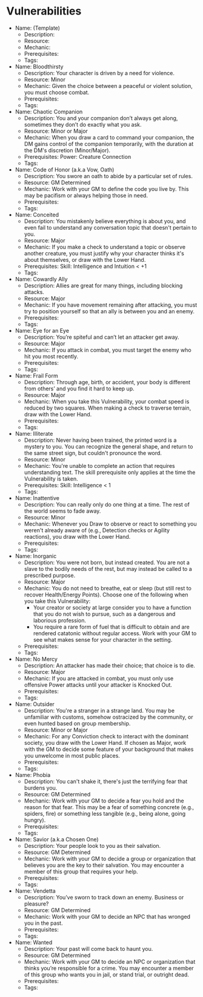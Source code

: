 # Vulnerabilities

- Name: (Template)
   - Description:
   - Resource:
   - Mechanic:
   - Prerequisites:
   - Tags:
- Name: Bloodthirsty
   - Description: Your character is driven by a need for violence.
   - Resource: Minor
   - Mechanic: Given the choice between a peaceful or violent solution, you must choose
     combat.
   - Prerequisites:
   - Tags:
- Name: Chaotic Companion
   - Description: You and your companion don’t always get along, sometimes they don’t do
     exactly what you ask.
   - Resource: Minor or Major
   - Mechanic: When you draw a card to command your companion, the DM gains control of
     the companion temporarily, with the duration at the DM's discretion (Minor/Major).
   - Prerequisites: Power: Creature Connection
   - Tags:
- Name: Code of Honor (a.k.a Vow, Oath)
   - Description: You swore an oath to abide by a particular set of rules.
   - Resource: GM Determined
   - Mechanic: Work with your GM to define the code you live by. This may be pacifism or
     always helping those in need.
   - Prerequisites:
   - Tags:
- Name: Conceited
   - Description: You mistakenly believe everything is about you, and even fail to
     understand any conversation topic that doesn't pertain to you.
   - Resource: Major
   - Mechanic: If you make a check to understand a topic or observe another creature,
     you must justify why your character thinks it's about themselves, or draw with the Lower Hand.
   - Prerequisites: Skill: Intelligence and Intuition < +1
   - Tags:
- Name: Cowardly Ally
   - Description: Allies are great for many things, including blocking attacks.
   - Resource: Major
   - Mechanic: If you have movement remaining after attacking, you must try to position
     yourself so that an ally is between you and an enemy.
   - Prerequisites:
   - Tags:
- Name: Eye for an Eye
   - Description: You’re spiteful and can’t let an attacker get away.
   - Resource: Major
   - Mechanic: If you attack in combat, you must target the enemy who hit you most
     recently.
   - Prerequisites:
   - Tags:
- Name: Frail Form
   - Description: Through age, birth, or accident, your body is different from others’
     and you find it hard to keep up.
   - Resource: Major
   - Mechanic: When you take this Vulnerability, your combat speed is reduced by two
     squares. When making a check to traverse terrain, draw with the Lower Hand.
   - Prerequisites:
   - Tags:
- Name: Illiterate
   - Description: Never having been trained, the printed word is a mystery to you. You
     can recognize the general shape, and return to the same street sign, but couldn't
     pronounce the word.
   - Resource: Minor
   - Mechanic: You're unable to complete an action that requires understanding text. 
     The skill prerequisite only applies at the time the Vulnerability is taken.
   - Prerequisites: Skill: Intelligence < 1
   - Tags:
- Name: Inattentive
   - Description: You can really only do one thing at a time. The rest of the world
     seems to fade away.
   - Resource: Minor
   - Mechanic: Whenever you Draw to observe or react to something you weren't already
     aware of (e.g., Detection checks or Agility reactions), you draw with the Lower 
     Hand.
   - Prerequisites:
   - Tags:
- Name: Inorganic
   - Description: You were not born, but instead created. You are not a slave to the
     bodily needs of the rest, but may instead be called to a prescribed purpose.
   - Resource: Major
   - Mechanic: You do not need to breathe, eat or sleep (but still rest to recover
     Health/Energy Points). Choose one of the following when you
     take this Vulnerability:
      + Your creator or society at large consider you to have a function that you do not
        wish to pursue, such as a dangerous and laborious profession.
      + You require a rare form of fuel that is difficult to obtain and are rendered
        catatonic without regular access. Work with your GM to see what makes sense for your character in the setting.
   - Prerequisites:
   - Tags:
- Name: No Mercy
   - Description: An attacker has made their choice; that choice is to die.
   - Resource: Major
   - Mechanic: If you are attacked in combat, you must only use offensive Power attacks until your
     attacker is Knocked Out.
   - Prerequisites:
   - Tags:
- Name: Outsider
   - Description: You're a stranger in a strange land. You may be unfamiliar with
     customs, somehow ostracized by the community, or even hunted based on group
     membership.
   - Resource: Minor or Major
   - Mechanic: For any Conviction check to interact with the dominant society, you draw
     with the Lower Hand. If chosen as Major, work with the GM to decide
     some feature of your background that makes you unwelcome in most public places.
   - Prerequisites:
   - Tags:
- Name: Phobia
   - Description: You can't shake it, there's just the terrifying fear that burdens you.
   - Resource: GM Determined
   - Mechanic: Work with your GM to decide a fear you hold and the reason for that fear.
     This may be a fear of something concrete (e.g., spiders, fire) or something less
     tangible (e.g., being alone, going hungry).
   - Prerequisites:
   - Tags:
- Name: Savior (a.k.a Chosen One)
   - Description: Your people look to you as their salvation.
   - Resource: GM Determined
   - Mechanic: Work with your GM to decide a group or organization that believes you are
     the key to their salvation. You may encounter a member of this group that requires
     your help.
   - Prerequisites:
   - Tags:
- Name: Vendetta
   - Description: You’ve sworn to track down an enemy. Business or pleasure?
   - Resource: GM Determined
   - Mechanic: Work with your GM to decide an NPC that has wronged you in the past.
   - Prerequisites:
   - Tags:
- Name: Wanted
   - Description: Your past will come back to haunt you.
   - Resource: GM Determined
   - Mechanic: Work with your GM to decide an NPC or organization that thinks you’re
     responsible for a crime. You may encounter a member of this group who wants you in
     jail, or stand trial, or outright dead.
   - Prerequisites:
   - Tags:
